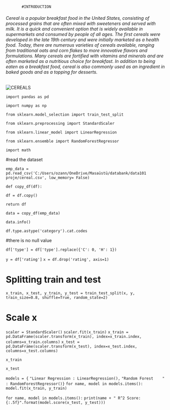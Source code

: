            #INTRODUCTION

 ###### Cereal is a popular breakfast food in the United States, consisting of processed grains that are often mixed with sweeteners and served with milk. It is a quick and convenient option that is widely available in supermarkets and consumed by people of all ages. The first cereals were developed in the late 19th century and were initially marketed as a health food. Today, there are numerous varieties of cereals available, ranging from traditional oats and corn flakes to more innovative flavors and formulations. Many cereals are fortified with vitamins and minerals and are often marketed as a nutritious choice for breakfast. In addition to being eaten as a breakfast food, cereal is also commonly used as an ingredient in baked goods and as a topping for desserts.          


![CEREALS](https://www.google.com/url?sa=i&url=https%3A%2F%2Fwww.pngegg.com%2Fen%2Fsearch%3Fq%3DCEREAL&psig=AOvVaw1IKA4QTN84g6SybSAJvTpQ&ust=1672611509830000&source=images&cd=vfe&ved=0CBAQjRxqFwoTCIiXvsjxpPwCFQAAAAAdAAAAABAE)


```import pandas as pd```

```import numpy as np```

```from sklearn.model_selection import train_test_split```

```from sklearn.preprocessing import StandardScaler```

```from sklearn.linear_model import LinearRegression```

```from sklearn.ensemble import RandomForestRegressor```


```import math```

#read the dataset

```emp_data = pd.read_csv('C:/Users/ozann/OneDrive/Masaüstü/databank/data101  proje/cereal.csv', low_memory= False)```

```def copy_df(df):```


```df = df.copy()```
    
```return df```


    
```data = copy_df(emp_data)```


```data.info()```


```df.type.astype('category').cat.codes```

#there is no null value

```df['type'] = df['type'].replace({'C': 0, 'H': 1})```


```y = df['rating']```
```x = df.drop('rating', axis=1)```


# Splitting train and test
```x_train, x_test, y_train, y_test = train_test_split(x, y, train_size=0.8, shuffle=True, random_state=2)```

# Scale x
```scaler = StandardScaler()```
```scaler.fit(x_train)```
```x_train = pd.DataFrame(scaler.transform(x_train), index=x_train.index, columns=x_train.columns)```
```x_test = pd.DataFrame(scaler.transform(x_test), index=x_test.index, columns=x_test.columns)```

```x_train```

```x_test```

```models = {```
```"Linear Regression : LinearRegression(),```
```"Random Forest    " : RandomForestRegressor()}```
`for name, model in models.items():`
    `model.fit(x_train, y_train)`
    
```for name, model in models.items():```
```print(name + " R^2 Score: {:.5f}".format(model.score(x_test, y_test)))```

   
